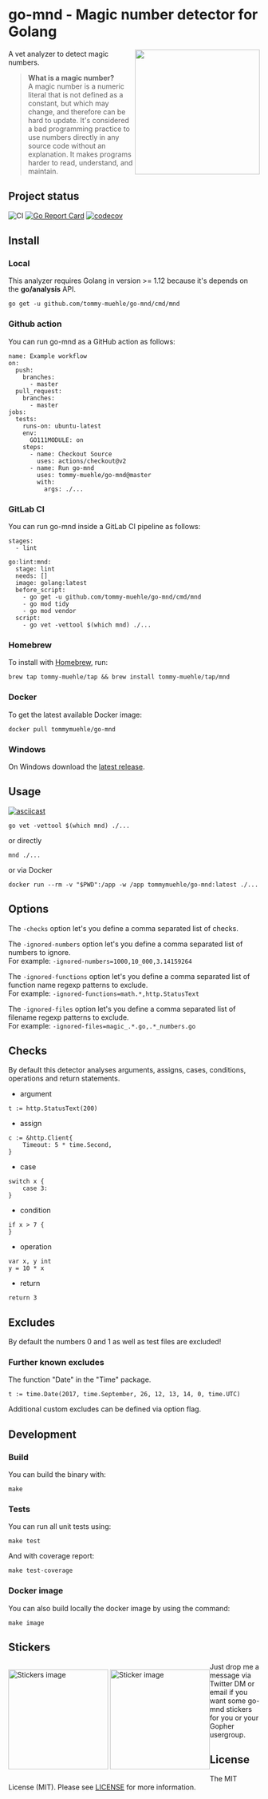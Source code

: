 # go-mnd - Magic number detector for Golang

<img align="right" width="250px" src="https://github.com/tommy-muehle/go-mnd/blob/master/images/logo.png">

A vet analyzer to detect magic numbers.

> **What is a magic number?**  
> A magic number is a numeric literal that is not defined as a constant, but which may change, and therefore can be hard to update. It's considered a bad programming practice to use numbers directly in any source code without an explanation. It makes programs harder to read, understand, and maintain.

## Project status

![CI](https://github.com/tommy-muehle/go-mnd/workflows/CI/badge.svg)
[![Go Report Card](https://goreportcard.com/badge/github.com/tommy-muehle/go-mnd)](https://goreportcard.com/report/github.com/tommy-muehle/go-mnd)
[![codecov](https://codecov.io/gh/tommy-muehle/go-mnd/branch/master/graph/badge.svg)](https://codecov.io/gh/tommy-muehle/go-mnd)

## Install

### Local

This analyzer requires Golang in version >= 1.12 because it's depends on the **go/analysis** API.

```
go get -u github.com/tommy-muehle/go-mnd/cmd/mnd
```

### Github action

You can run go-mnd as a GitHub action as follows:

```
name: Example workflow
on:
  push:
    branches:
      - master
  pull_request:
    branches:
      - master
jobs:
  tests:
    runs-on: ubuntu-latest
    env:
      GO111MODULE: on
    steps:
      - name: Checkout Source
        uses: actions/checkout@v2
      - name: Run go-mnd
        uses: tommy-muehle/go-mnd@master
        with:
          args: ./...
```

### GitLab CI

You can run go-mnd inside a GitLab CI pipeline as follows:

```
stages:
  - lint

go:lint:mnd:
  stage: lint
  needs: []
  image: golang:latest
  before_script:
    - go get -u github.com/tommy-muehle/go-mnd/cmd/mnd
    - go mod tidy
    - go mod vendor
  script:
    - go vet -vettool $(which mnd) ./...
```

### Homebrew

To install with [Homebrew](https://brew.sh/), run:

```
brew tap tommy-muehle/tap && brew install tommy-muehle/tap/mnd
```

### Docker

To get the latest available Docker image:

```
docker pull tommymuehle/go-mnd
```

### Windows

On Windows download the [latest release](https://github.com/tommy-muehle/go-mnd/releases).

## Usage

[![asciicast](https://asciinema.org/a/231021.svg)](https://asciinema.org/a/231021)

```
go vet -vettool $(which mnd) ./...
```

or directly

```
mnd ./...
```

or via Docker

```
docker run --rm -v "$PWD":/app -w /app tommymuehle/go-mnd:latest ./...
```

## Options

The ```-checks``` option let's you define a comma separated list of checks.

The ```-ignored-numbers``` option let's you define a comma separated list of numbers to ignore.  
For example: `-ignored-numbers=1000,10_000,3.14159264`

The ```-ignored-functions``` option let's you define a comma separated list of function name regexp patterns to exclude.  
For example: `-ignored-functions=math.*,http.StatusText`

The ```-ignored-files``` option let's you define a comma separated list of filename regexp patterns to exclude.  
For example: `-ignored-files=magic_.*.go,.*_numbers.go`

## Checks

By default this detector analyses arguments, assigns, cases, conditions, operations and return statements.

* argument

```
t := http.StatusText(200)
```

* assign

```
c := &http.Client{
    Timeout: 5 * time.Second,
}
```

* case

```
switch x {
    case 3:
}
```

* condition

```
if x > 7 {
}
```

* operation

```
var x, y int
y = 10 * x
```

* return

```
return 3
```

## Excludes

By default the numbers 0 and 1 as well as test files are excluded! 

### Further known excludes

The function "Date" in the "Time" package.

```
t := time.Date(2017, time.September, 26, 12, 13, 14, 0, time.UTC)
```

Additional custom excludes can be defined via option flag.

## Development

### Build

You can build the binary with:

```
make
```

### Tests

You can run all unit tests using:

```
make test
```

And with coverage report:

```
make test-coverage
```

### Docker image

You can also build locally the docker image by using the command:

```
make image
```

## Stickers

<p style="float: left;">
    <img alt="Stickers image" width="200px" src="https://github.com/tommy-muehle/go-mnd/blob/master/images/stickers.jpg" />
    <img alt="Sticker image" width="200px" src="https://github.com/tommy-muehle/go-mnd/blob/master/images/sticker.jpg" />
</p>

Just drop me a message via Twitter DM or email if you want some go-mnd stickers
for you or your Gopher usergroup.

## License

The MIT License (MIT). Please see [LICENSE](LICENSE) for more information.
